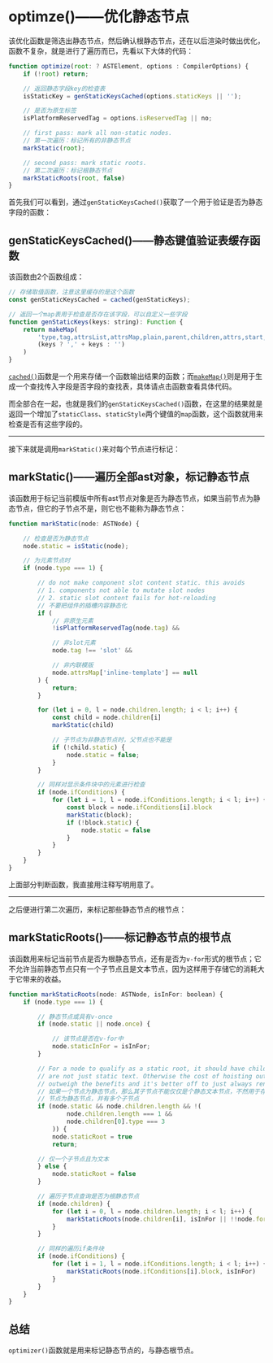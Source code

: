 # optimze()——优化静态节点

该优化函数是筛选出静态节点，然后确认根静态节点，还在以后渲染时做出优化，函数不复杂，就是进行了遍历而已，先看以下大体的代码：

```js
function optimize(root: ? ASTElement, options : CompilerOptions) {
    if (!root) return;

    // 返回静态字段key的检查表
    isStaticKey = genStaticKeysCached(options.staticKeys || '');

    // 是否为原生标签
    isPlatformReservedTag = options.isReservedTag || no;

    // first pass: mark all non-static nodes.
    // 第一次遍历：标记所有的非静态节点
    markStatic(root);

    // second pass: mark static roots.
    // 第二次遍历：标记根静态节点
    markStaticRoots(root, false)
}
```

首先我们可以看到，通过`genStaticKeysCached()`获取了一个用于验证是否为静态字段的函数：

## genStaticKeysCached()——静态键值验证表缓存函数

该函数由2个函数组成：

```js
// 存储取值函数，注意这里缓存的是这个函数
const genStaticKeysCached = cached(genStaticKeys);

// 返回一个map表用于检查是否存在该字段，可以自定义一些字段
function genStaticKeys(keys: string): Function {
    return makeMap(
        'type,tag,attrsList,attrsMap,plain,parent,children,attrs,start,end,rawAttrsMap' +
        (keys ? ',' + keys : '')
    )
}
```

[`cached()`](../../../../../一些常用的工具方法/README.md#cached%e7%bc%93%e5%ad%98%e5%87%bd%e6%95%b0)函数是一个用来存储一个函数输出结果的函数；而[`makeMap()`](../../../../../一些常用的工具方法/README.md#makemaphash%e8%a1%a8%e5%87%bd%e6%95%b0)则是用于生成一个查找传入字段是否字段的查找表，具体请点击函数查看具体代码。

而全部合在一起，也就是我们的`genStaticKeysCached()`函数，在这里的结果就是返回一个增加了`staticClass`、`staticStyle`两个键值的`map`函数，这个函数就用来检查是否有这些字段的。
___

接下来就是调用`markStatic()`来对每个节点进行标记：

## markStatic()——遍历全部ast对象，标记静态节点

该函数用于标记当前模版中所有ast节点对象是否为静态节点，如果当前节点为静态节点，但它的子节点不是，则它也不能称为静态节点：

```js
function markStatic(node: ASTNode) {

    // 检查是否为静态节点
    node.static = isStatic(node);

    // 为元素节点时
    if (node.type === 1) {

        // do not make component slot content static. this avoids
        // 1. components not able to mutate slot nodes
        // 2. static slot content fails for hot-reloading
        // 不要把组件的插槽内容静态化
        if (
            // 非原生元素
            !isPlatformReservedTag(node.tag) &&

            // 非slot元素
            node.tag !== 'slot' &&

            // 非内联模版
            node.attrsMap['inline-template'] == null
        ) {
            return;
        }

        for (let i = 0, l = node.children.length; i < l; i++) {
            const child = node.children[i]
            markStatic(child)

            // 子节点为非静态节点时，父节点也不能是
            if (!child.static) {
                node.static = false;
            }
        }

        // 同样对显示条件块中的元素进行检查
        if (node.ifConditions) {
            for (let i = 1, l = node.ifConditions.length; i < l; i++) {
                const block = node.ifConditions[i].block
                markStatic(block);
                if (!block.static) {
                    node.static = false
                }
            }
        }
    }
}
```

上面部分判断函数，我直接用注释写明用意了。
___
之后便进行第二次遍历，来标记那些静态节点的根节点：

## markStaticRoots()——标记静态节点的根节点

该函数用来标记当前节点是否为根静态节点，还有是否为`v-for`形式的根节点；它不允许当前静态节点只有一个子节点且是文本节点，因为这样用于存储它的消耗大于它带来的收益。

```js
function markStaticRoots(node: ASTNode, isInFor: boolean) {
    if (node.type === 1) {

        // 静态节点或具有v-once
        if (node.static || node.once) {

            // 该节点是否在v-for中
            node.staticInFor = isInFor;
        }

        // For a node to qualify as a static root, it should have children that
        // are not just static text. Otherwise the cost of hoisting out will
        // outweigh the benefits and it's better off to just always render it fresh.
        // 如果一个节点为静态节点，那么其子节点不能仅仅是个静态文本节点，不然用于存储的损耗就大于它带来的收益
        // 节点为静态节点，并有多个子节点
        if (node.static && node.children.length && !(
                node.children.length === 1 &&
                node.children[0].type === 3
            )) {
            node.staticRoot = true
            return;

        // 仅一个子节点且为文本
        } else {
            node.staticRoot = false
        }

        // 遍历子节点查询是否为根静态节点
        if (node.children) {
            for (let i = 0, l = node.children.length; i < l; i++) {
                markStaticRoots(node.children[i], isInFor || !!node.for)
            }
        }

        // 同样的遍历if条件块
        if (node.ifConditions) {
            for (let i = 1, l = node.ifConditions.length; i < l; i++) {
                markStaticRoots(node.ifConditions[i].block, isInFor)
            }
        }
    }
}
```

## 总结

`optimizer()`函数就是用来标记静态节点的，与静态根节点。
